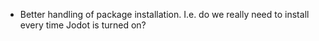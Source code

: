 * Better handling of package installation. I.e. do we really need to install
  every time Jodot is turned on?
